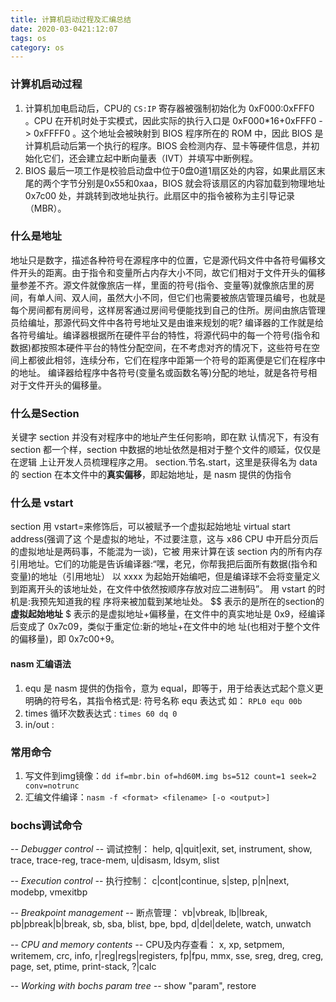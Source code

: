 ```yaml
---
title: 计算机启动过程及汇编总结
date: 2020-03-0421:12:07
tags: os
category: os
---
```

### 计算机启动过程

1. 计算机加电启动后，CPU的 `CS:IP` 寄存器被强制初始化为 0xF000:0xFFF0 。CPU 在开机时处于实模式，因此实际的执行入口是 0xF000*16+0xFFF0 -> 0xFFFF0 。这个地址会被映射到 BIOS 程序所在的 ROM 中，因此 BIOS 是计算机启动后第一个执行的程序。BIOS 会检测内存、显卡等硬件信息，并初始化它们，还会建立起中断向量表（IVT）并填写中断例程。
2. BIOS 最后一项工作是校验启动盘中位于0盘0道1扇区处的内容，如果此扇区末尾的两个字节分别是0x55和0xaa，BIOS 就会将该扇区的内容加载到物理地址 0x7c00 处，并跳转到改地址执行。此扇区中的指令被称为主引导记录（MBR）。

### 什么是地址

地址只是数字，描述各种符号在源程序中的位置，它是源代码文件中各符号偏移文件开头的距离。由于指令和变量所占内存大小不同，故它们相对于文件开头的偏移量参差不齐。源文件就像旅店一样，里面的符号(指令、变量等)就像旅店里的房间，有单人间、双人间，虽然大小不同，但它们也需要被旅店管理员编号，也就是每个房间都有房间号，这样房客通过房间号便能找到自己的住所。房间由旅店管理员给编址，那源代码文件中各符号地址又是由谁来规划的呢?
编译器的工作就是给各符号编址。编译器根据所在硬件平台的特性，将源代码中的每一个符号(指令和数据)都按照本硬件平台的特性分配空间，在不考虑对齐的情况下，这些符号在空间上都彼此相邻，连续分布，它们在程序中距第一个符号的距离便是它们在程序中的地址。
编译器给程序中各符号(变量名或函数名等)分配的地址，就是各符号相对于文件开头的偏移量。

### 什么是Section
关键字 section 并没有对程序中的地址产生任何影响，即在默 认情况下，有没有 section 都一个样，section 中数据的地址依然是相对于整个文件的顺延，仅仅是在逻辑 上让开发人员梳理程序之用。
section.节名.start，这里是获得名为 data 的 section 在本文件中的**真实偏移**，即起始地址，是 nasm 提供的伪指令

### 什么是 vstart
section 用 vstart=来修饰后，可以被赋予一个虚拟起始地址 virtual start address(强调了这 个是虚拟的地址，不过要注意，这与 x86 CPU 中开启分页后的虚拟地址是两码事，不能混为一谈)，它被 用来计算在该 section 内的所有内存引用地址。它们的功能是告诉编译器:“嘿，老兄，你帮我把后面所有数据(指令和变量)的地址（引用地址） 以 xxxx 为起始开始编吧，但是编译球不会将变量定义到距离开头的该地址处，在文件中依然按顺序存放对应二进制码”。
用 vstart 的时机是:我预先知道我的程 序将来被加载到某地址处。
$$ 表示的是所在的section的**虚拟起始地址**
$ 表示的是虚拟地址+偏移量，在文件中的真实地址是 0x9，经编译后变成了 0x7c09，类似于重定位:新的地址+在文件中的地 址(也相对于整个文件的偏移量)，即 0x7c00+9。

#### nasm 汇编语法
1. equ 是 nasm 提供的伪指令，意为 equal，即等于，用于给表达式起个意义更明确的符号名，其指令格式是: 
    符号名称 equ 表达式
    如：
    ```RPL0 equ 00b```
2. times 循环次数表达式 : `times 60 dq 0`
3. in/out : 


### 常用命令
1. 写文件到img镜像：`dd if=mbr.bin of=hd60M.img bs=512 count=1 seek=2 conv=notrunc`
2. 汇编文件编译：`nasm -f <format> <filename> [-o <output>]`



### bochs调试命令

-*- Debugger control -*- 调试控制：
    help, q|quit|exit, set, instrument, show, trace, trace-reg,
    trace-mem, u|disasm, ldsym, slist

-*- Execution control -*- 执行控制：
    c|cont|continue, s|step, p|n|next, modebp, vmexitbp

-*- Breakpoint management -*- 断点管理：
    vb|vbreak, lb|lbreak, pb|pbreak|b|break, sb, sba, blist,
    bpe, bpd, d|del|delete, watch, unwatch

-*- CPU and memory contents -*- CPU及内存查看：
    x, xp, setpmem, writemem, crc, info,
    r|reg|regs|registers, fp|fpu, mmx, sse, sreg, dreg, creg,
    page, set, ptime, print-stack, ?|calc
    
-*- Working with bochs param tree -*-
    show "param", restore